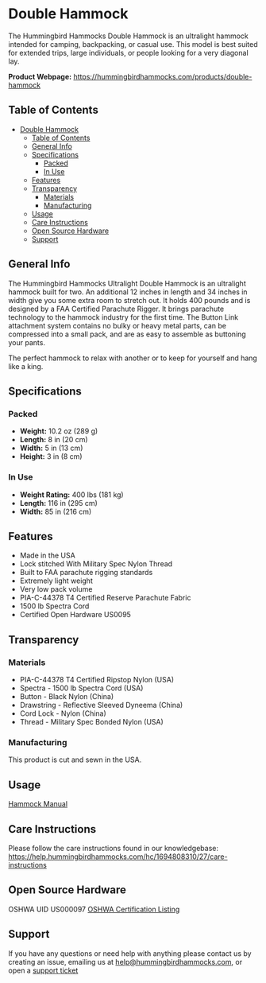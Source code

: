 # Double Hammock

The Hummingbird Hammocks Double Hammock is an ultralight hammock intended for camping, backpacking, or casual use. This model is best suited for extended trips, large individuals, or people looking for a very diagonal lay.

**Product Webpage:**
https://hummingbirdhammocks.com/products/double-hammock

## Table of Contents

- [Double Hammock](#double-hammock)
  - [Table of Contents](#table-of-contents)
  - [General Info](#general-info)
  - [Specifications](#specifications)
    - [Packed](#packed)
    - [In Use](#in-use)
  - [Features](#features)
  - [Transparency](#transparency)
    - [Materials](#materials)
    - [Manufacturing](#manufacturing)
  - [Usage](#usage)
  - [Care Instructions](#care-instructions)
  - [Open Source Hardware](#open-source-hardware)
  - [Support](#support)

## General Info

The Hummingbird Hammocks Ultralight Double Hammock is an ultralight hammock built for two. An additional 12 inches in length and 34 inches in width give you some extra room to stretch out. It holds 400 pounds and is designed by a FAA Certified Parachute Rigger. It brings parachute technology to the hammock industry for the first time. The Button Link attachment system contains no bulky or heavy metal parts, can be compressed into a small pack, and are as easy to assemble as buttoning your pants.

The perfect hammock to relax with another or to keep for yourself and hang like a king.

## Specifications

### Packed

- **Weight:** 10.2 oz (289 g)
- **Length:** 8 in (20 cm)
- **Width:** 5 in (13 cm)
- **Height:** 3 in (8 cm)

### In Use

- **Weight Rating:** 400 lbs (181 kg)
- **Length:** 116 in (295 cm)
- **Width:** 85 in (216 cm)

## Features

- Made in the USA
- Lock stitched With Military Spec Nylon Thread
- Built to FAA parachute rigging standards
- Extremely light weight
- Very low pack volume
- PIA-C-44378 T4 Certified Reserve Parachute Fabric
- 1500 lb Spectra Cord
- Certified Open Hardware US0095

## Transparency

### Materials

- PIA-C-44378 T4 Certified Ripstop Nylon (USA)
- Spectra - 1500 lb Spectra Cord (USA)
- Button - Black Nylon (China)
- Drawstring - Reflective Sleeved Dyneema (China)
- Cord Lock - Nylon (China)
- Thread - Military Spec Bonded Nylon (USA)

### Manufacturing

This product is cut and sewn in the USA.

## Usage

[Hammock Manual](../Manuals/HammockManual/README.md)

## Care Instructions

Please follow the care instructions found in our knowledgebase:
https://help.hummingbirdhammocks.com/hc/1694808310/27/care-instructions

## Open Source Hardware

OSHWA UID US000097
[OSHWA Certification Listing](https://certification.oshwa.org/us000097.html)

## Support

If you have any questions or need help with anything please contact us by creating an issue, emailing us at [help@hummingbirdhammocks.com](mailto:help@hummingbirdhammocks.com), or open a [support ticket](https://help.hummingbirdhammocks.com/help/1694808310)
